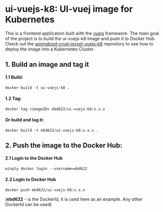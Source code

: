 # ui-vuejs-k8: UI-vuej image for Kubernetes
This is a frontend application built with the [vuejs](https://vuejs.org/) framework. The main goal of the project is to build the ui-vuejs-k8 image and push it to Docker Hub.
Check out the [springboot-crud-mysql-vuejs-k8](https://github.com/ebd622/springboot-crud-mysql-vuejs-k8) repository to see how to deploy the image into a Kubernetes Cluster.

## 1. Build an image and tag it

#### 1.1 Build:
```
docker build -t ui-vuejs-k8 .
```

#### 1.2 Tag:
```
docker tag <imageID> ebd622/ui-vuejs-k8:x.x.x
```

#### Or build and tag it:
```
docker build -t ebd622/ui-vuejs-k8:x.x.x .
```

## 2. Push the image to the Docker Hub:

#### 2.1 Login to the Docker Hub
```
winpty docker login --username=ebd622
```

#### 2.2 Login to Docker Hub
```
docker push ebd622/ui-vuejs-k8:x.x.x
```

(**ebd622** - is the DockerId, it is used here as an example. Any other DockerId can be used)
